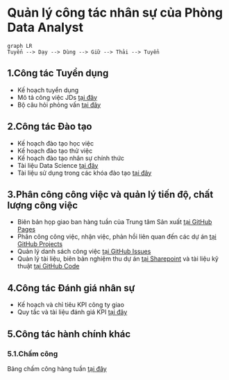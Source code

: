 # Quản lý công tác nhân sự của Phòng Data Analyst

```mermaid
graph LR
Tuyển --> Dạy --> Dùng --> Giữ --> Thải --> Tuyển
```

## 1.Công tác Tuyển dụng
- Kế hoạch tuyển dụng
- Mô tả công việc JDs [tại đây](https://github.com/hoanglong8/FoxAI-Data-Analyst/blob/main/FoxAI%20-%20Qu%E1%BA%A3n%20l%C3%BD%20Nh%C3%A2n%20s%E1%BB%B1/1.C%C3%B4ng%20t%C3%A1c%20Tuy%E1%BB%83n%20d%E1%BB%A5ng%20%26%20JD.md)
- Bộ câu hỏi phỏng vấn [tại đây](https://github.com/hoanglong8/FoxAI-Data-Analyst/blob/main/FoxAI%20-%20Qu%E1%BA%A3n%20l%C3%BD%20Nh%C3%A2n%20s%E1%BB%B1/1.1.B%E1%BB%99%20c%C3%A2u%20h%E1%BB%8Fi%20ph%E1%BB%8Fng%20v%E1%BA%A5n%20Data%20Analyst.md)

## 2.Công tác Đào tạo
- Kế hoạch đào tạo học việc
- Kế hoạch đào tạo thử việc
- Kế hoạch đào tạo nhân sự chính thức
- Tài liệu Data Science [tại đây](https://github.com/hoanglong8/Document-Data-science)
- Tài liệu sử dụng trong các khóa đào tạo [tại đây](https://github.com/hoanglong8/FoxAI-Data-Analyst/blob/main/FoxAI%20-%20Qu%E1%BA%A3n%20l%C3%BD%20Nh%C3%A2n%20s%E1%BB%B1/2.C%C3%B4ng%20t%C3%A1c%20%C4%91%C3%A0o%20t%E1%BA%A1o%20-%20Ch%E1%BB%A9ng%20ch%E1%BB%89%20%C4%91%E1%BA%A7u%20ra.md)

## 3.Phân công công việc và quản lý tiến độ, chất lượng công việc
- Biên bản họp giao ban hàng tuần của Trung tâm Sản xuất [tại GitHub Pages](https://github.com/hoanglong8/FoxAI-SEO-AI/blob/main/README.md)
- Phân công công việc, nhận việc, phản hồi liên quan đến các dự án [tại GitHub Projects](https://github.com/hoanglong8/FoxAI-Data-Analyst/projects?query=is%3Aopen)
- Quản lý danh sách công việc [tại GitHub Issues](https://github.com/hoanglong8/FoxAI-Data-Analyst/issues)
- Quản lý tài liệu, biên bản nghiệm thu dự án [tại Sharepoint](https://foxai.sharepoint.com/sites/TaiLieuTTSXFoxAI/Shared%20Documents/Forms/AllItems.aspx) và tài liệu kỹ thuật [tại GitHub Code](https://github.com/hoanglong8/FoxAI-Data-Analyst)

## 4.Công tác Đánh giá nhân sự
- Kế hoạch và chỉ tiêu KPI công ty giao
- Quy tắc và tài liệu đánh giá KPI [tại đây](https://github.com/hoanglong8/FoxAI-Data-Analyst/blob/main/FoxAI%20-%20Qu%E1%BA%A3n%20l%C3%BD%20Nh%C3%A2n%20s%E1%BB%B1/3.C%C3%B4ng%20t%C3%A1c%20%C4%91%C3%A1nh%20gi%C3%A1%20NS.md)

## 5.Công tác hành chính khác

### 5.1.Chấm công
Bảng chấm công hàng tuần [tại đây](https://docs.google.com/spreadsheets/d/10i4sFlOOz-D13WCeTfPkgnDDwdMlKbjK7mEapQZR_DE/edit?usp=sharing)

